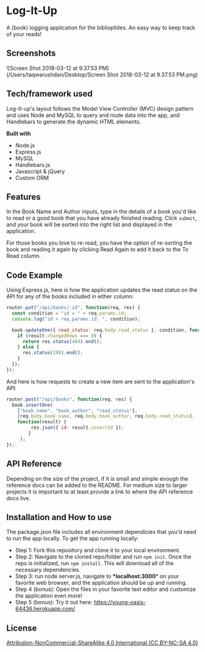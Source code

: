 # Log-It-Up

A (book) logging application for the bibliophiles. An easy way to keep track of your reads!

## Screenshots

![Screen Shot 2018-03-12 at 9.37.53 PM](/Users/taqwarushdan/Desktop/Screen Shot 2018-03-12 at 9.37.53 PM.png)

## Tech/framework used

Log-It-up's layout follows the Model View Controller (MVC) design pattern and uses Node and MySQL to query and route data into the app, and Handlebars to generate the dynamic HTML elements.



**Built with**

- Node.js
- Express.js
- MySQL
- Handlebars.js
- Javascript & jQuery
- Custom ORM

## Features

In the Book Name and Author inputs, type in the details of a book you'd like to read or a good book that you have already finished reading. Click `submit`, and your book will be sorted into the right list and displayed in the application.

For those books you love to re-read,  you have the option of re-sorting the book and reading it again by clicking Read Again to add it back to the To Read column.

## Code Example

Using Express.js, here is how the application updates the read status on the API for any of the books included in either column:

```javascript
router.put("/api/books/:id", function(req, res) {
  const condition = "id = " + req.params.id;
  console.log("id + req.params.id: ", condition);

  book.updateOne({ read_status: req.body.read_status }, condition, function(result) {
    if (result.changedRows === 0) {
      return res.status(404).end();
    } else {
      res.status(200).end();
    }
  });
});
```


And here is how requests to create a new item are sent to the application's API:

```javascript
router.post("/api/books", function(req, res) {
  book.insertOne(
  	["book_name", "book_author", "read_status"], 
  	[req.body.book_name, req.body.book_author, req.body.read_status], 
  	function(result) {
   	 	 res.json({ id: result.insertId });
     	}
     );
});
```
 

## API Reference

Depending on the size of the project, if it is small and simple enough the reference docs can be added to the README. For medium size to larger projects it is important to at least provide a link to where the API reference docs live.

## Installation and How to use

The package.json file includes all environment dependicies that you'd need to run the app locally. To get the app running locally: 

- Step 1: Fork this repository and clone it to your local environment.
- Step 2: Navigate to the cloned repo/folder and run `npm init`. Once the repo is initialized, run `npm install`. This will download all of the necessary dependencies.
- Step 3: run node server.js, navigate to **\*localhost:3000*** on your favorite web browser, and the application should be up and running.
- Step 4 (bonus): Open the files in your favorite text editor and customize the application even more!
- Step 5 (bonus): Try it out here: <https://young-oasis-64436.herokuapp.com/>



## License

[Attribution-NonCommercial-ShareAlike 4.0 International (CC BY-NC-SA 4.0)](https://creativecommons.org/licenses/by-nc-sa/4.0/)

